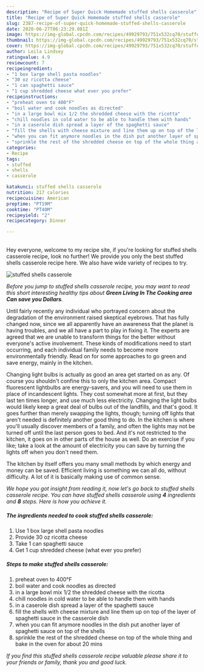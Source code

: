 ```yaml
---
description: "Recipe of Super Quick Homemade stuffed shells casserole"
title: "Recipe of Super Quick Homemade stuffed shells casserole"
slug: 2387-recipe-of-super-quick-homemade-stuffed-shells-casserole
date: 2020-06-27T06:23:29.081Z
image: https://img-global.cpcdn.com/recipes/49929793/751x532cq70/stuffed-shells-casserole-recipe-main-photo.jpg
thumbnail: https://img-global.cpcdn.com/recipes/49929793/751x532cq70/stuffed-shells-casserole-recipe-main-photo.jpg
cover: https://img-global.cpcdn.com/recipes/49929793/751x532cq70/stuffed-shells-casserole-recipe-main-photo.jpg
author: Leila Lindsey
ratingvalue: 4.9
reviewcount: 7
recipeingredient:
- "1 box large shell pasta noodles"
- "30 oz ricotta cheese"
- "1 can spaghetti sauce"
- "1 cup shredded cheese what ever you prefer"
recipeinstructions:
- "preheat oven to 400°F"
- "boil water and cook noodles as directed"
- "in a large bowl mix 1/2 the shredded cheese with the ricotta"
- "chill noodles in cold water to be able to handle them with hands"
- "in a caserole dish spread a layer of the spaghetti sauce"
- "fill the shells with cheese mixture and line them up on top of the layer of spaghetti sauce in the casserole dish"
- "when you can fit anymore noodles in the dish put another layer of spaghetti sauce on top of the shells"
- "sprinkle the rest of the shredded cheese on top of the whole thing and bake in the oven for about 20 mins"
categories:
- Recipe
tags:
- stuffed
- shells
- casserole

katakunci: stuffed shells casserole 
nutrition: 217 calories
recipecuisine: American
preptime: "PT19M"
cooktime: "PT40M"
recipeyield: "2"
recipecategory: Dinner

---
```

<br>
Hey everyone, welcome to my recipe site, if you're looking for stuffed shells casserole recipe, look no further! We provide you only the best stuffed shells casserole recipe here. We also have wide variety of recipes to try.
<br>


![stuffed shells casserole](https://img-global.cpcdn.com/recipes/49929793/751x532cq70/stuffed-shells-casserole-recipe-main-photo.jpg)

<i>Before you jump to stuffed shells casserole recipe, you may want to read this short interesting healthy tips about 
<strong>Green Living In The Cooking area Can save you Dollars</strong>.</i>
</br>

Until fairly recently any individual who portrayed concern about the degradation of the environment raised skeptical eyebrows. That has fully changed now, since we all apparently have an awareness that the planet is having troubles, and we all have a part to play in fixing it. The experts are agreed that we are unable to transform things for the better without everyone's active involvement. These kinds of modifications need to start occurring, and each individual family needs to become more environmentally friendly. Read on for some approaches to go green and save energy, mainly in the kitchen.

Changing light bulbs is actually as good an area get started on as any. Of course you shouldn't confine this to only the kitchen area. Compact fluorescent lightbulbs are energy-savers, and you will need to use them in place of incandescent lights. They cost somewhat more at first, but they last ten times longer, and use much less electricity. Changing the light bulbs would likely keep a great deal of bulbs out of the landfills, and that's good. It goes further than merely swapping the lights, though; turning off lights that aren't needed is definitely another good thing to do. In the kitchen is where you'll usually discover members of a family, and often the lights may not be turned off until the last person goes to bed. And it's not restricted to the kitchen, it goes on in other parts of the house as well. Do an exercise if you like; take a look at the amount of electricity you can save by turning the lights off when you don't need them.

The kitchen by itself offers you many small methods by which energy and money can be saved. Efficient living is something we can all do, without difficulty. A lot of it is basically making use of common sense.


<i>We hope you got insight from reading it, now let's go back to stuffed shells casserole recipe. You can have stuffed shells casserole using <strong>4</strong> ingredients and <strong>8</strong> steps. Here is how you achieve it.
</i>

##### The ingredients needed to cook stuffed shells casserole:

1. Use 1 box large shell pasta noodles
1. Provide 30 oz ricotta cheese
1. Take 1 can spaghetti sauce
1. Get 1 cup shredded cheese (what ever you prefer)


##### Steps to make stuffed shells casserole:

1. preheat oven to 400°F
1. boil water and cook noodles as directed
1. in a large bowl mix 1/2 the shredded cheese with the ricotta
1. chill noodles in cold water to be able to handle them with hands
1. in a caserole dish spread a layer of the spaghetti sauce
1. fill the shells with cheese mixture and line them up on top of the layer of spaghetti sauce in the casserole dish
1. when you can fit anymore noodles in the dish put another layer of spaghetti sauce on top of the shells
1. sprinkle the rest of the shredded cheese on top of the whole thing and bake in the oven for about 20 mins


<i>If you find this stuffed shells casserole recipe valuable please share it to your friends or family, thank you and good luck.</i>
